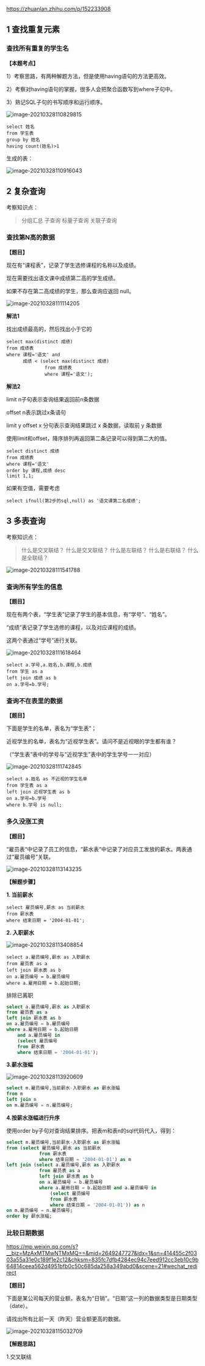 https://zhuanlan.zhihu.com/p/152233908

## 1 查找重复元素

### 查找所有重复的学生名

**【本题考点】**

1）考察思路，有两种解题方法，但是使用having语句的方法更高效。

2）考察对having语句的掌握，很多人会把聚合函数写到where子句中。

3）熟记SQL子句的书写顺序和运行顺序。

![image-20210328110829815](../images/image-20210328110829815.png)

```mysql
select 姓名
from 学生表
group by 姓名
having count(姓名)>1
```

生成的表：

![image-20210328110916043](../images/image-20210328110916043.png)

## 2 复杂查询

考察知识点：

> 分组汇总
> 子查询
> 标量子查询
> 关联子查询

### 查找第N高的数据

**【题目】**

现在有“课程表”，记录了学生选修课程的名称以及成绩。

现在需要找出语文课中成绩第二高的学生成绩。

如果不存在第二高成绩的学生，那么查询应返回 null。

![image-20210328111114205](../images/image-20210328111114205.png)

**解法1**

找出成绩最高的，然后找出小于它的

```mysql
select max(distinct 成绩) 
from 成绩表
where 课程='语文' and
      成绩 < (select max(distinct 成绩) 
              from 成绩表 
              where 课程='语文');
```

**解法2**

limit n子句表示查询结果返回前n条数据    

offset n表示跳过x条语句

limit y offset x 分句表示查询结果跳过 x 条数据，读取前 y 条数据

使用limit和offset，降序排列再返回第二条记录可以得到第二大的值。

```mysql
select distinct 成绩  
from 成绩表
where 课程='语文'
order by 课程,成绩 desc
limit 1,1;
```

如果有空值，需要考虑

```mysql
select ifnull(第2步的sql,null) as '语文课第二名成绩';
```

## 3 多表查询

考察知识点：

> 什么是交叉联结？
> 什么是交叉联结？
> 什么是左联结？
> 什么是右联结？
> 什么是全联结？

![image-20210328111541788](../images/image-20210328111541788.png)

### 查询所有学生的信息

**【题目】** 

现在有两个表，“学生表”记录了学生的基本信息，有“学号”、“姓名”。

“成绩”表记录了学生选修的课程，以及对应课程的成绩。

这两个表通过“学号”进行关联。

![image-20210328111618464](../images/image-20210328111618464.png)

```mysql
select a.学号,a.姓名,b.课程,b.成绩
from 学生 as a
left join 成绩 as b
on a.学号=b.学号;
```

### 查询不在表里的数据

**【题目】**

下面是学生的名单，表名为“学生表”；

近视学生的名单，表名为“近视学生表”。请问不是近视眼的学生都有谁？

（“学生表”表中的学号与“近视学生”表中的学生学号一一对应）

![image-20210328111742845](../images/image-20210328111742845.png)

```mysql
select a.姓名 as 不近视的学生名单
from 学生表 as a
left join 近视学生表 as b
on a.学号=b.学号
where b.学号 is null;
```

### 多久没涨工资

**【题目】**

“雇员表“中记录了员工的信息，“薪水表“中记录了对应员工发放的薪水。两表通过“雇员编号”关联。

![image-20210328113143235](../images/image-20210328113143235.png)

**【解题步骤】**

**1. 当前薪水**

```mysql
select 雇员编号,薪水 as 当前薪水
from 薪水表
where 结束日期 = '2004-01-01';
```

**2. 入职薪水**

![image-20210328113408854](../images/image-20210328113408854.png)

```mysql
select a.雇员编号,薪水 as 入职薪水
from 雇员表 as a 
left join 薪水表 as b
on a.雇员编号 = b.雇员编号
where a.雇用日期 = b.起始日期;
```

排除已离职

```sql
select a.雇员编号,薪水 as 入职薪水
from 雇员表 as a 
left join 薪水表 as b
on a.雇员编号 = b.雇员编号
where a.雇用日期 = b.起始日期 
	and a.雇员编号 in 
    (select 雇员编号
    from 薪水表
    where 结束日期 = '2004-01-01');
```

**3.薪水涨幅**

![image-20210328113920609](../images/image-20210328113920609.png)

```sql
select m.雇员编号,当前薪水-入职薪水 as 薪水涨幅
from m
left join n
on m.雇员编号 = n.雇员编号;
```

**4.按薪水涨幅进行升序**

使用order by子句对查询结果排序。把表m和表n的sql代码代入，得到：

```sql
select m.雇员编号,当前薪水-入职薪水 as 薪水涨幅
from (select 雇员编号,薪水 as 当前薪水
			from 薪水表
			where 结束日期 = '2004-01-01') as m
left join (select a.雇员编号,薪水 as 入职薪水
            from 雇员表 as a 
            left join 薪水表 as b
            on a.雇员编号 = b.雇员编号
            where a.雇用日期 = b.起始日期 and a.雇员编号 in 
                (select 雇员编号
                from 薪水表
                where 结束日期 = '2004-01-01')) as n
on m.雇员编号 = n.雇员编号;
order by 薪水涨幅;
```

### 比较日期数据

https://mp.weixin.qq.com/s?__biz=MzAxMTMwNTMxMQ==&mid=2649247727&idx=1&sn=414455c2f0303a55a31e0c189f1e2c12&chksm=835fc7dfb4284ec94c7eed912cc3eb10c9b64814ceea562d4951bfb0c50c685da258a349abd0&scene=21#wechat_redirect

**【题目】**

下面是某公司每天的营业额，表名为“日销”。“日期”这一列的数据类型是日期类型（date）。

请找出所有比前一天（昨天）营业额更高的数据。

![image-20210328115032709](../images/image-20210328115032709.png)



**【解题思路】**

1.交叉联结







